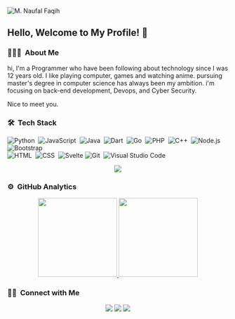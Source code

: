 ![M. Naufal Faqih](https://cdn.discordapp.com/attachments/932997960923480099/1096707624336109639/kato.png)

## Hello, Welcome to My Profile! 👋

### 👨🏻‍💻 &nbsp;About Me

hi, I'm a Programmer who have been following about technology since I was 12 years old. I like playing computer, games and watching anime. pursuing master's degree in computer science has always been my ambition. i'm focusing on back-end development, Devops, and Cyber Security. 

Nice to meet you.


### 🛠 &nbsp;Tech Stack

![Python](https://img.shields.io/badge/-Python-05122A?style=flat&logo=python)&nbsp;
![JavaScript](https://img.shields.io/badge/-JavaScript-05122A?style=flat&logo=javascript)&nbsp;
![Java](https://img.shields.io/badge/-Java-05122A?style=flat&logo=Java)&nbsp;
![Dart](https://img.shields.io/badge/Dart-05122A?style=flat&logo=Dart)&nbsp;
![Go](https://img.shields.io/badge/Go-05122A?style=flat&logo=Go)&nbsp;
![PHP](https://img.shields.io/badge/PHP-05122A?style=flat&logo=php)&nbsp;
![C++](https://img.shields.io/badge/-C++-05122A?style=flat&logo=C%2B%2B&logoColor=00599C)&nbsp;
![Node.js](https://img.shields.io/badge/-Node.js-05122A?style=flat&logo=node.js)&nbsp;
![Bootstrap](https://img.shields.io/badge/-Bootstrap-05122A?style=flat&logo=bootstrap&logoColor=563D7C)\
![HTML](https://img.shields.io/badge/-HTML-05122A?style=flat&logo=HTML5)&nbsp;
![CSS](https://img.shields.io/badge/-CSS-05122A?style=flat&logo=CSS3&logoColor=1572B6)&nbsp;
![Svelte](https://img.shields.io/badge/-Svelte-05122A?style=flat&logo=svelte)
![Git](https://img.shields.io/badge/-Git-05122A?style=flat&logo=git)&nbsp;
![Visual Studio Code](https://img.shields.io/badge/-Visual%20Studio%20Code-05122A?style=flat&logo=visual-studio-code&logoColor=007ACC)

<p align="center">
    <img src = "https://discord.c99.nl/widget/theme-1/458342161474387999.png">
</p>

### ⚙️ &nbsp;GitHub Analytics

<p align="center">
<a href="https://github.com/KatowProject">
  <img height="180em" src="https://github-readme-stats-eight-theta.vercel.app/api?username=KatowProject&show_icons=true&theme=algolia&include_all_commits=true&count_private=true"/>
  <img height="180em" src="https://github-readme-stats-eight-theta.vercel.app/api/top-langs/?username=KatowProject&layout=compact&langs_count=8&theme=algolia"/>
</a>
</p>

### 🤝🏻 &nbsp;Connect with Me

<p align="center">
<a href="https://www.katowproject.app"><img src="https://img.shields.io/badge/-katowproject.app-3423A6?style=flat&logo=Google-Chrome&logoColor=white"/></a>
<a href="https://www.linkedin.com/in/m-naufal-faqih-29a3b1179"><img src="https://img.shields.io/badge/-M.%20Naufal%20Faqih-0077B5?style=flat&logo=Linkedin&logoColor=white"/></a>
<a href="https://www.instagram.com/naufal.faqih">
<img src="https://img.shields.io/badge/-@naufal.faqih-E4405F?style=flat&logo=Instagram&logoColor=white"/></a>


<!--
**KatowProject/KatowProject** is a ✨ _special_ ✨ repository because its `README.md` (this file) appears on your GitHub profile.
-->



